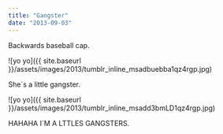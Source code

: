```yaml
---
title: "Gangster"
date: "2013-09-03"
---
```


Backwards baseball cap.

![yo yo]({{ site.baseurl }}/assets/images/2013/tumblr_inline_msadbuebba1qz4rgp.jpg)

She´s a little gangster.

![yo yo]({{ site.baseurl }}/assets/images/2013/tumblr_inline_msadd3bmLD1qz4rgp.jpg)

HAHAHA I´M A LTTLES GANGSTERS.
